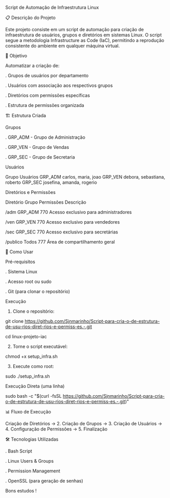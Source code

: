 Script de Automação de Infraestrutura Linux

📋 Descrição do Projeto

Este projeto consiste em um script de automação para criação de infraestrutura de usuários, grupos e diretórios em sistemas Linux. O script segue a metodologia Infrastructure as Code (IaC), permitindo a reprodução consistente do ambiente em qualquer máquina virtual.

🎯 Objetivo

Automatizar a criação de:

. Grupos de usuários por departamento

. Usuários com associação aos respectivos grupos

. Diretórios com permissões específicas

. Estrutura de permissões organizada

🏗️ Estrutura Criada

Grupos

. GRP_ADM - Grupo de Administração

. GRP_VEN - Grupo de Vendas

. GRP_SEC - Grupo de Secretaria

Usuários

Grupo      Usuários
GRP_ADM    carlos, maria, joao
GRP_VEN    debora, sebastiana, roberto
GRP_SEC    josefina, amanda, rogerio

Diretórios e Permissões

Diretório    Grupo	 Permissões  Descrição

/adm         GRP_ADM	 770        Acesso exclusivo para administradores

/ven         GRP_VEN	 770        Acesso exclusivo para vendedores

/sec         GRP_SEC	 770        Acesso exclusivo para secretárias

/publico	   Todos	   777        Área de compartilhamento geral

🚀 Como Usar

Pré-requisitos

. Sistema Linux

. Acesso root ou sudo

. Git (para clonar o repositório)

Execução

1. Clone o repositório:

git clone https://github.com/Sjnmarinho/Script-para-cria-o-de-estrutura-de-usu-rios-diret-rios-e-permiss-es.-.git

cd linux-projeto-iac

2. Torne o script executável:

chmod +x setup_infra.sh

3. Execute como root:

sudo ./setup_infra.sh

Execução Direta (uma linha)

sudo bash -c "$(curl -fsSL https://github.com/Sjnmarinho/Script-para-cria-o-de-estrutura-de-usu-rios-diret-rios-e-permiss-es.-.git)"

📊 Fluxo de Execução

Criação de Diretórios → 2. Criação de Grupos → 3. Criação de Usuários → 4. Configuração de Permissões → 5. Finalização

🛠️ Tecnologias Utilizadas

. Bash Script

. Linux Users & Groups

. Permission Management

. OpenSSL (para geração de senhas)

Bons estudos !
